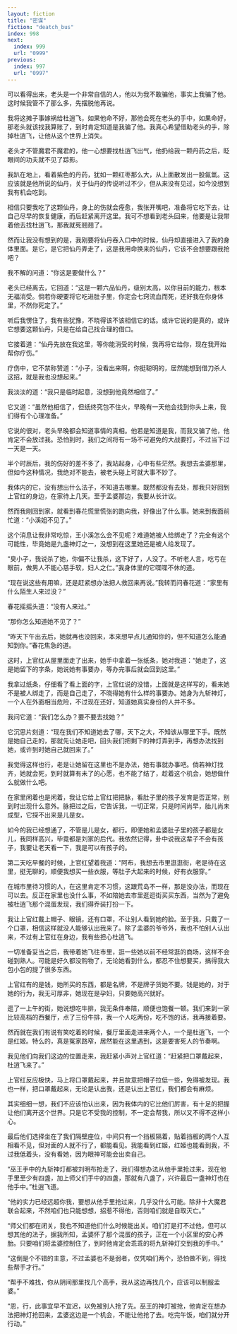 ```yaml
---
layout: fiction
title: "密谋"
fiction: "deatch_bus"
index: 998
next:
  index: 999
  url: "0999"
previous:
  index: 997
  url: "0997"
---
```

可以看得出来，老头是一个非常自信的人，他以为我不敢骗他，事实上我骗了他。这时候我管不了那么多，先摆脱他再说。

我将这摊子事嫁祸给杜逍飞，如果他命不好，那他会死在老头的手中，如果命好，那老头就该找我算账了，到时肯定知道是我骗了他。我真心希望借助老头的手，除掉杜逍飞，让他从这个世界上消失。

老头才不管魔君不魔君的，他一心想要找杜逍飞出气，他扔给我一颗丹药之后，眨眼间的功夫就不见了踪影。

我趴在地上，看着紫色的丹药，犹如一颗红枣那么大，从上面散发出一股氤氲。这应该就是他所说的仙丹，关于仙丹的传说听过不少，但从来没有见过，如今没想到我有机会吃到。

相信只要我吃了这颗仙丹，身上的伤就会痊愈，我张开嘴吧，准备将它吃下去，让自己尽早的恢复健康，而后赶紧离开这里。我可不想看到老头回来，他要是让我带着他去找杜逍飞，那我就死翘翘了。

然而让我没有想到的是，我刚要将仙丹吞入口中的时候，仙丹却直接进入了我的身体里面。是它，是它把仙丹弄走了，这是我用命换来的仙丹，它该不会想要跟我抢吧？

我不解的问道：“你这是要做什么？”

老头已经离去，它回道：“这是一颗六品仙丹，级别太高，以你目前的能力，根本无福消受。倘若你硬要将它吃进肚子里，你定会七窍流血而死，还好我在你身体里，不然你死定了。”

听后我愣住了，我有些犹豫，不晓得该不该相信它的话。或许它说的是真的，或许它想要这颗仙丹，只是在给自己找合理的借口。

它接着道：“仙丹先放在我这里，等你能消受的时候，我再将它给你，现在我开始帮你疗伤。”

疗伤中，它不禁称赞道：“小子，没看出来啊，你挺聪明的，居然能想到借刀杀人这招，就是我也没想起来。”

我淡淡的道：“我只是临时起意，没想到他竟然相信了。”

它又道：“虽然他相信了，但纸终究包不住火，早晚有一天他会找到你头上来，我们得有个心理准备。”

它说的很对，老头早晚都会知道事情的真相。他若是知道是我，而我又骗了他，他肯定不会放过我。恐怕到时，我们之间将有一场不可避免的大战要打，不过当下过一天是一天。

半个时辰后，我的伤好的差不多了，我站起身，心中有些茫然。我想去孟婆那里，但如今这种情况，我绝对不能去，被老头碰上可就大事不妙了。

我体内的它，没有想出什么法子，不知道去哪里。既然都没有去处，那我只好回到上官红的身边，在家待上几天。至于孟婆那边，我要从长计议。

然而我刚回到家，就看到春花慌里慌张的跑向我，好像出了什么事。她来到我面前忙道：“小溪姐不见了。”

这个消息让我非常吃惊，王小溪怎么会不见呢？难道她被人给绑走了？完全有这个可能性，毕竟她是九盏神灯之一，没想到在这里她还是被人给发现了。

“臭小子，我说杀了她，你偏不让我杀，这下好了，人没了。不听老人言，吃亏在眼前，做男人不能心慈手软，妇人之仁。”我身体里的它喋喋不休的道。

“现在说这些有用嘛，还是赶紧想办法把人救回来再说。”我转而问春花道：“家里有什么陌生人来过没？”

春花摇摇头道：“没有人来过。”

“那你怎么知道她不见了？”

“昨天下午出去后，她就再也没回来，本来想早点儿通知你的，但不知道怎么能通知到你。”春花焦急的道。

这时，上官红从屋里面走了出来，她手中拿着一张纸条，她对我道：“她走了，这是她留下的字条，她说她有事要办，等办完事后就会回到这里。”

我拿过纸条，仔细看了看上面的字，上官红说的没错，上面就是这样写的，看来她不是被人绑走了，而是自己走了，不晓得她有什么样的事要办。她身为九斩神灯，一个人在外面相当危险，不过现在还好，知道她真实身份的人并不多。

我问它道：“我们怎么办？要不要去找她？”

它沉思片刻道：“现在我们不知道她去了哪，天下之大，不知该从哪里下手。既然是她自己走的，那就先让她走吧，回头我们把剩下的神灯弄到手，再想办法找到她，或许到时她自己就回来了。”

我觉得这样也行，老是让她留在这里也不是办法，她有事就办事吧。倘若神灯找齐，她就会死，到时就算有未了的心愿，也不能了结了，趁着这个机会，她想做什么就做什么吧。

在家里闲着也是闲着，我让它给上官红把把脉，看肚子里的孩子发育是否正常，别到时出现什么意外。脉把过之后，它告诉我，一切正常，只是时间尚早，胎儿尚未成型，它探不出来是儿是女。

如今的我已经想通了，不管是儿是女，都行。即便她和孟婆肚子里的孩子都是女儿，我同样高兴，毕竟都是刘家的后代。我依然记得，卦中说我这辈子不会有孩子，我要让老天看一下，我是可以有孩子的。

第二天吃早餐的时候，上官红望着我道：“阿布，我想去市里逛逛街，老是待在这里，挺无聊的，顺便我想买一些衣服，等肚子大起来的时候，好有衣服穿。”

在城市里待习惯的人，在这里肯定不习惯，这跟荒岛不一样，那是没办法，而现在可以去。反正在家里也没什么事，不如陪她去市里逛逛街买买东西，当然为了避免被杜逍飞那个混蛋发现，我们得乔装打扮一下。

我让上官红戴上帽子、眼镜，还有口罩，不让别人看到她的脸。至于我，只戴了一个口罩，相信这样就没人能够认出我来了。除了孟婆的爷爷外，我也不怕别人认出来，不过有上官红在身边，我有些担心杜逍飞。

一切准备妥当之后，我带着她飞往市里，逛一些她以前不经常逛的商场，这样不会碰到熟人。可能是好久都没购物了，无论她看到什么，都忍不住想要买，搞得我大包小包的提了很多东西。

上官红有的是钱，她所买的东西，都是名牌，不是牌子货她不要。钱是她的，对于她的行为，我无可厚非，她现在是孕妇，只要她高兴就好。

逛了一上午的街，她说想吃牛排，我无条件奉陪，顺便也饱餐一顿。我们来到一家比较高档的西餐厅，点了三份牛排，我一个人吃两份，吃不饱的话，我再接着要。

然而就在我们有说有笑吃着的时候，餐厅里面走进来两个人，一个是杜逍飞，一个是红姬。特么的，真是冤家路窄，居然能在这里遇到，这是要害死人的节奏啊。

我见他们向我们这边的位置走来，我赶紧小声对上官红道：“赶紧把口罩戴起来，杜逍飞来了。”

上官红反应极快，马上将口罩戴起来，并且故意把帽子拉低一些，免得被发现。我也一样，把口罩戴起来，无论是认出我，还是认出上官红，我们都会有麻烦。

其实细细一想，我们不应该怕认出来，因为我体内的它比他们厉害，有十足的把握让他们离开这个世界。只是它不受我的控制，不一定会帮我，所以又不得不这样小心。

最后他们选择坐在了我们隔壁座位，中间只有一个挡板隔着，贴着挡板的两个人互相看不见，但对面的人就不行了，都能看见。我能看到红姬，红姬也能看到我，不过我低着头，没有看她，因为眼神可能会出卖自己。

“巫王手中的九斩神灯都被刘明布抢走了，我们得想办法从他手里抢过来，现在他手里至少有四盏，加上师父们手中的四盏，那就有八盏了，兴许最后一盏神灯也在他手中。”杜逍飞道。

“他的实力已经远超你我，要想从他手里抢过来，几乎没什么可能。除非十大魔君联合起来，不然咱们也只能想想，招惹不得他，否则咱们就是自取灭亡。”

“师父们都在闭关，我也不知道他们什么时候能出关。咱们打是打不过他，但可以想其他的法子，据我所知，孟婆怀了那个混蛋的孩子，正在一个小区里的安心养胎。只要咱们将孟婆控制住了，到时他肯定会乖乖的将九斩神灯交到我的手中。”

“这倒是个不错的主意，不过孟婆也不是弱者，仅凭咱们两个，恐怕做不到，得找些帮手才行。”

“帮手不难找，你从阴间那里找几个高手，我从这边再找几个，应该可以制服孟婆。”

“恩，行，此事宜早不宜迟，以免被别人抢了先。巫王的神灯被抢，他肯定在想办法把神灯抢回来，孟婆这边是一个机会，不能让他抢了去。吃完午饭，咱们就分开行动。”